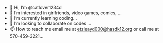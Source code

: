 - 👋 Hi, I’m @catlover1234d
- 👀 I’m interested in girlfriends, video games, comics,  ...
- 🌱 I’m currently learning coding...
- 💞️ I’m looking to collaborate on codes ...
- 📫 How to reach me  email me at etzleayd000@hasdk12.org or call me at 570-459-3221...

<!---
catlover1234d/catlover1234d is a ✨ special ✨ repository because its `README.md` (this file) appears on your GitHub profile.
You can click the Preview link to take a look at your changes.
--->
